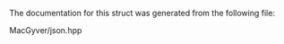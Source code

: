 <div id="structdetail_1_1iterator__types">

</div>

<span id="structdetail_1_1iterator__types"
label="structdetail_1_1iterator__types"></span>

The documentation for this struct was generated from the following file:

<div class="DoxyCompactItemize">

MacGyver/json.hpp

</div>
